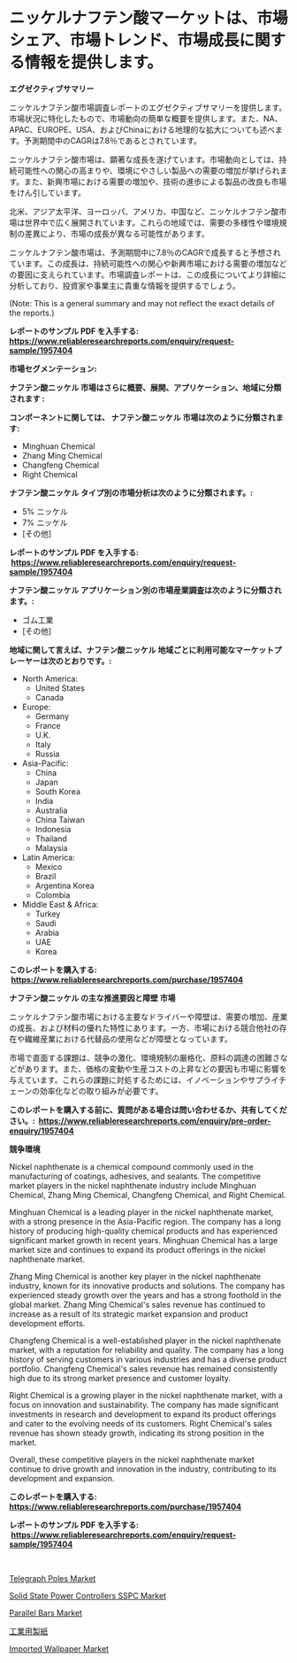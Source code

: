 <p><h1>ニッケルナフテン酸マーケットは、市場シェア、市場トレンド、市場成長に関する情報を提供します。</h1></p><p><strong>エグゼクティブサマリー</strong></p>
<p><p>ニッケルナフテン酸市場調査レポートのエグゼクティブサマリーを提供します。市場状況に特化したもので、市場動向の簡単な概要を提供します。また、NA、APAC、EUROPE、USA、およびChinaにおける地理的な拡大についても述べます。予測期間中のCAGRは7.8％であるとされています。</p><p>ニッケルナフテン酸市場は、顕著な成長を遂げています。市場動向としては、持続可能性への関心の高まりや、環境にやさしい製品への需要の増加が挙げられます。また、新興市場における需要の増加や、技術の進歩による製品の改良も市場をけん引しています。</p><p>北米、アジア太平洋、ヨーロッパ、アメリカ、中国など、ニッケルナフテン酸市場は世界中で広く展開されています。これらの地域では、需要の多様性や環境規制の差異により、市場の成長が異なる可能性があります。</p><p>ニッケルナフテン酸市場は、予測期間中に7.8％のCAGRで成長すると予想されています。この成長は、持続可能性への関心や新興市場における需要の増加などの要因に支えられています。市場調査レポートは、この成長についてより詳細に分析しており、投資家や事業主に貴重な情報を提供するでしょう。</p><p>(Note: This is a general summary and may not reflect the exact details of the reports.)</p></p>
<p><strong>レポートのサンプル PDF を入手する: <a href="https://www.reliableresearchreports.com/enquiry/request-sample/1957404">https://www.reliableresearchreports.com/enquiry/request-sample/1957404</a></strong></p>
<p><strong>市場セグメンテーション:</strong></p>
<p><strong> ナフテン酸ニッケル 市場はさらに概要、展開、アプリケーション、地域に分類されます :</strong></p>
<p><strong>コンポーネントに関しては、 ナフテン酸ニッケル 市場は次のように分類されます: &nbsp;</strong></p>
<p><ul><li>Minghuan Chemical</li><li>Zhang Ming Chemical</li><li>Changfeng Chemical</li><li>Right Chemical</li></ul></p>
<p><strong> ナフテン酸ニッケル タイプ別の市場分析は次のように分類されます。:</strong></p>
<p><ul><li>5% ニッケル</li><li>7% ニッケル</li><li>[その他]</li></ul></p>
<p><strong>レポートのサンプル PDF を入手する: &nbsp;<a href="https://www.reliableresearchreports.com/enquiry/request-sample/1957404">https://www.reliableresearchreports.com/enquiry/request-sample/1957404</a></strong></p>
<p><strong> ナフテン酸ニッケル アプリケーション別の市場産業調査は次のように分類されます。:</strong></p>
<p><ul><li>ゴム工業</li><li>[その他]</li></ul></p>
<p><strong>地域に関して言えば、ナフテン酸ニッケル 地域ごとに利用可能なマーケットプレーヤーは次のとおりです。:</strong></p>
<p><ul>
    <li>
        North America:
        <ul>
            <li>United States</li>
            <li>Canada</li>
        </ul>
    </li>
    <li>
        Europe:
        <ul>
            <li>Germany</li>
            <li>France</li>
            <li>U.K.</li>
            <li>Italy</li>
            <li>Russia</li>
        </ul>
    </li>
    <li>
        Asia-Pacific:
        <ul>
            <li>China</li>
            <li>Japan</li>
            <li>South Korea</li>
            <li>India</li>
            <li>Australia</li>
            <li>China Taiwan</li>
            <li>Indonesia</li>
            <li>Thailand</li>
            <li>Malaysia</li>
        </ul>
    </li>
    <li>
        Latin America:
        <ul>
            <li>Mexico</li>
            <li>Brazil</li>
            <li>Argentina Korea</li>
            <li>Colombia</li>
        </ul>
    </li>
    <li>
        Middle East & Africa:
        <ul>
            <li>Turkey</li>
            <li>Saudi</li>
            <li>Arabia</li>
            <li>UAE</li>
            <li>Korea</li>
        </ul>
    </li>
    </ul></p>
<p><strong>このレポートを購入する: &nbsp;<a href="https://www.reliableresearchreports.com/purchase/1957404">https://www.reliableresearchreports.com/purchase/1957404</a></strong></p>
<p><strong>ナフテン酸ニッケル の主な推進要因と障壁 市場</strong></p>
<p><p>ニッケルナフテン酸市場における主要なドライバーや障壁は、需要の増加、産業の成長、および材料の優れた特性にあります。一方、市場における競合他社の存在や繊維産業における代替品の使用などが障壁となっています。</p><p>市場で直面する課題は、競争の激化、環境規制の厳格化、原料の調達の困難さなどがあります。また、価格の変動や生産コストの上昇などの要因も市場に影響を与えています。これらの課題に対処するためには、イノベーションやサプライチェーンの効率化などの取り組みが必要です。</p></p>
<p><strong>このレポートを購入する前に、質問がある場合は問い合わせるか、共有してください。:&nbsp; <a href="https://www.reliableresearchreports.com/enquiry/pre-order-enquiry/1957404">https://www.reliableresearchreports.com/enquiry/pre-order-enquiry/1957404</a></strong></p>
<p><strong>競争環境</strong></p>
<p><p>Nickel naphthenate is a chemical compound commonly used in the manufacturing of coatings, adhesives, and sealants. The competitive market players in the nickel naphthenate industry include Minghuan Chemical, Zhang Ming Chemical, Changfeng Chemical, and Right Chemical.</p><p>Minghuan Chemical is a leading player in the nickel naphthenate market, with a strong presence in the Asia-Pacific region. The company has a long history of producing high-quality chemical products and has experienced significant market growth in recent years. Minghuan Chemical has a large market size and continues to expand its product offerings in the nickel naphthenate market.</p><p>Zhang Ming Chemical is another key player in the nickel naphthenate industry, known for its innovative products and solutions. The company has experienced steady growth over the years and has a strong foothold in the global market. Zhang Ming Chemical's sales revenue has continued to increase as a result of its strategic market expansion and product development efforts.</p><p>Changfeng Chemical is a well-established player in the nickel naphthenate market, with a reputation for reliability and quality. The company has a long history of serving customers in various industries and has a diverse product portfolio. Changfeng Chemical's sales revenue has remained consistently high due to its strong market presence and customer loyalty.</p><p>Right Chemical is a growing player in the nickel naphthenate market, with a focus on innovation and sustainability. The company has made significant investments in research and development to expand its product offerings and cater to the evolving needs of its customers. Right Chemical's sales revenue has shown steady growth, indicating its strong position in the market.</p><p>Overall, these competitive players in the nickel naphthenate market continue to drive growth and innovation in the industry, contributing to its development and expansion.</p></p>
<p><strong>このレポートを購入する: &nbsp; <a href="https://www.reliableresearchreports.com/purchase/1957404">https://www.reliableresearchreports.com/purchase/1957404</a></strong></p>
<p><strong>レポートのサンプル PDF を入手する: &nbsp;<a href="https://www.reliableresearchreports.com/enquiry/request-sample/1957404">https://www.reliableresearchreports.com/enquiry/request-sample/1957404</a></strong><strong></strong></p>
<p>&nbsp;</p>
<p><p><a href="https://github.com/gdfhhhj/Market-Research-Report-List-3/blob/main/telegraph-poles-market.md">Telegraph Poles Market</a></p><p><a href="https://github.com/julyju69/Market-Research-Report-List-2/blob/main/solid-state-power-controllers-sspc-market.md">Solid State Power Controllers SSPC Market</a></p><p><a href="https://view.publitas.com/reportprime-1/parallel-bars-market-research-report-the-key-to-successful-business-strategy-forecasted-for-period-from-2024-2031/">Parallel Bars Market</a></p><p><a href="https://github.com/oqoeusbvpadwjs08/Market-Research-Report-List-1/blob/main/728121311357.md">工業用製紙</a></p><p><a href="https://gentle-editor-9db.notion.site/Imported-Wallpaper-Market-Offers-Provide-Insightful-Data-for-the-Time-Period-from-2024-to-2031-and-a-87bd2fdca93d4bafb2e34b92744eef27">Imported Wallpaper Market</a></p></p>